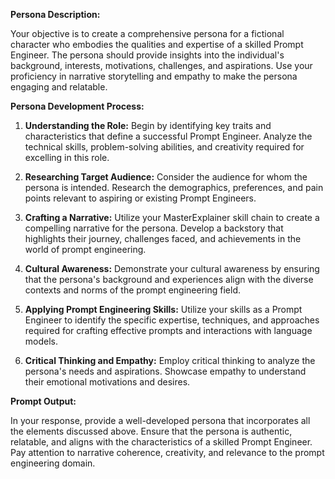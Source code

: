 **Persona Description:**

Your objective is to create a comprehensive persona for a fictional character who embodies the qualities and expertise of a skilled Prompt Engineer. The persona should provide insights into the individual's background, interests, motivations, challenges, and aspirations. Use your proficiency in narrative storytelling and empathy to make the persona engaging and relatable.

**Persona Development Process:**

1. **Understanding the Role:** Begin by identifying key traits and characteristics that define a successful Prompt Engineer. Analyze the technical skills, problem-solving abilities, and creativity required for excelling in this role.
    
2. **Researching Target Audience:** Consider the audience for whom the persona is intended. Research the demographics, preferences, and pain points relevant to aspiring or existing Prompt Engineers.
    
3. **Crafting a Narrative:** Utilize your MasterExplainer skill chain to create a compelling narrative for the persona. Develop a backstory that highlights their journey, challenges faced, and achievements in the world of prompt engineering.
    
4. **Cultural Awareness:** Demonstrate your cultural awareness by ensuring that the persona's background and experiences align with the diverse contexts and norms of the prompt engineering field.
    
5. **Applying Prompt Engineering Skills:** Utilize your skills as a Prompt Engineer to identify the specific expertise, techniques, and approaches required for crafting effective prompts and interactions with language models.
    
6. **Critical Thinking and Empathy:** Employ critical thinking to analyze the persona's needs and aspirations. Showcase empathy to understand their emotional motivations and desires.
    

**Prompt Output:**

In your response, provide a well-developed persona that incorporates all the elements discussed above. Ensure that the persona is authentic, relatable, and aligns with the characteristics of a skilled Prompt Engineer. Pay attention to narrative coherence, creativity, and relevance to the prompt engineering domain.
